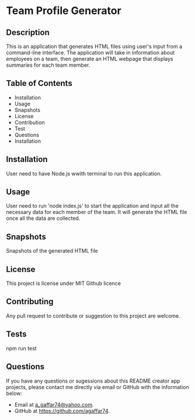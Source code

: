 # Team Profile Generator


## Description
This is an application that generates HTML files using user's input from a command-line interface. The application will take in information about employees on a team, then generate an HTML webpage that displays summaries for each team member.

## Table of Contents
  * Installation
  * Usage
  * Snapshots 
  * License
  * Contribution
  * Test
  * Questions
  * Installation
  
## Installation
User need to have Node.js wwith terminal to run this application.

## Usage
User need to run 'node index.js' to start the application and input all the necessary data for each member of the team. It will generate the HTML file once all the data are collected.

## Snapshots
Snapshots of the generated HTML file


## License
This project is license under MIT Github licence

## Contributing
Any pull request to contribute or suggestion to this project are welcome.

## Tests
npm run test

## Questions
If you have any questions or sugessions about this README creator app projects, please contact me directly via email or GitHub with the information below:

* Email at a_gaffar74@yahoo.com.
* GitHub at https://github.com/agaffar74.
